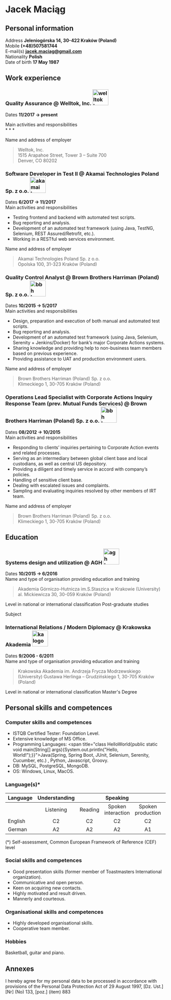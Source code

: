 # Jacek Maciąg

## Personal information
Address **Jeleniogórska 14, 30-422 Kraków (Poland)**  
Mobile **(+48)507581744**  
E-mail(s) **<a href="jacek.maciag@gmail.com">jacek.maciag@gmail.com</a>**  
Nationality **Polish**   
Date of birth **17 May 1987**  

## Work experience

### Quality Assurance @ Welltok, Inc. <img src="https://pbs.twimg.com/profile_images/378800000856657135/zKJDlC8p_400x400.jpeg" alt="welltok logo" height="50"/>
Dates **11/2017 → present**  

Main activities and responsibilities  
*
*
*

Name and address of employer
>Welltok, Inc.  
>1515 Arapahoe Street, Tower 3 – Suite 700  
>Denver, CO 80202

### Software Developer in Test II @ Akamai Technologies Poland Sp. z o.o. <img src="https://www.akamai.com/us/en/multimedia/documents/media-resources/akamai-logo.jpg" alt="akamai logo" height="50"/>
Dates **6/2017 → 11/2017**  
Main activities and responsibilities
* Testing frontend and backend with automated test scripts.
* Bug reporting and analysis.
* Development of an automated test framework (using Java, TestNG, Selenium, REST Assured/Retrofit, etc.).
* Working in a RESTful web services environment.

Name and address of employer
>Akamai Technologies Poland Sp. z o.o.  
>Opolska 100, 31-323 Kraków (Poland)

### Quality Control Analyst @ Brown Brothers Harriman (Poland) Sp. z o.o. <img src="https://media.glassdoor.com/sqll/3668/brown-brothers-harriman-squarelogo-1520260667076.png" alt="bbh logo" height="50"/>
Dates **10/2015 → 5/2017**  
Main activities and responsibilities
* Design, preparation and execution of both manual and automated test scripts.
* Bug reporting and analysis.
* Development of an automated test framework (using Java, Selenium, Serenity +  Jenkins/Docker) for bank’s major Corporate Actions systems.
* Sharing knowledge and providing help to non-business team members based on previous experience.
* Providing assistance to UAT and production environment users.

Name and address of employer
>Brown Brothers Harriman (Poland) Sp. z o.o.  
>Klimeckiego 1, 30-705 Kraków (Poland)

### Operations Lead Specialist with Corporate Actions Inquiry Response Team (prev. Mutual Funds Services) @ Brown Brothers Harriman (Poland) Sp. z o.o. <img src="https://media.glassdoor.com/sqll/3668/brown-brothers-harriman-squarelogo-1520260667076.png" alt="bbh logo" width="50"/>
Dates **08/2012 → 10/2015**  
Main activities and responsibilities
* Responding to clients’ inquiries pertaining to Corporate Action events and related processes.
* Serving as an intermediary between global client base and local custodians, as well as central US depository.
* Providing a diligent and timely service in accord with company’s policies.
* Handling of sensitive client base.
* Dealing with escalated issues and complaints.
* Sampling and evaluating inquiries resolved by other members of IRT team.

Name and address of employer
>Brown Brothers Harriman (Poland) Sp. z o.o.  
>Klimeckiego 1, 30-705 Kraków (Poland)

## Education

### Systems design and utilization @ AGH <img src="http://wyprawabari.agh.edu.pl/graph/logo_agh.jpg" alt="agh logo" height="50"/>
Dates **10/2015 → 6/2016**  
Name and type of organisation providing education and training
>Akademia Górniczo-Hutnicza im.S.Staszica w Krakowie (University)
>al. Mickiewicza 30, 30-059 Kraków (Poland)

Level in national or international classification
Post-graduate studies

Subject
### International Relations / Modern Diplomacy @ Krakowska Akademia <img src="http://media.krakow.travel/photos/21560/xl.jpg" alt="ka logo" height="50"/>
Dates **9/2006 - 6/2011**   
Name and type of organisation providing education and training
>Krakowska Akademia im. Andrzeja Frycza Modrzewskiego (University)
>Gustawa Herlinga – Grudzińskiego 1, 30-705 Kraków (Poland)

Level in national or international classification
Master's Degree

## Personal skills and competences

### Computer skills and competences
* ISTQB Certified Tester: Foundation Level.
* Extensive knowledge of MS Office.
* Programming Languages: 
<span title="class HelloWorld{public static void main(String[] args){System.out.println(\"Hello, World!\");}}">Java(Spring, Spring Boot, JUnit, Selenium, Serenity, Cucumber, etc.) </span>, Python, Javascript, Groovy.
* DB: MySQL, PostgreSQL, MongoDB.
* OS: Windows, Linux, MacOS. 

### Language(s)*
|Language|Understanding|    |Speaking         |                 |Writing|
|--------|:-------:|:-----:|:----------------:|:---------------:|:-----:|
|        |Listening|Reading|Spoken interaction|Spoken production|       |
|English |C2       |C2     |C2                |C2               |C2     |
|German  |A2       |A2     |A2                |A1               |A2     |

(*) Self-assessment, Common European Framework of Reference (CEF) level 

### Social skills and competences
* Good presentation skills (former member of Toastmasters International organization).
* Communicative and open person. 
* Keen on acquiring new contacts.
* Highly motivated and result driven.
* Mannerly and courteous.

### Organisational skills and competences
* Highly developed organisational skills.
* Cooperative team member.

### Hobbies
Basketball, guitar and piano.

## Annexes
I hereby agree for my personal data to be processed in accordance with provisions of the Personal Data Protection Act of 29 August 1997, [Dz. Ust.] [Nr] (No) 133, [poz.] (item) 883